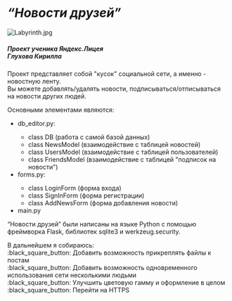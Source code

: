 # _“Новости друзей”_
![Labyrinth.jpg](https://github.com/GluKhovKirill/Flask/raw/master/news.png)
##### *Проект ученика Яндекс.Лицея* <br> *Глухова Кирилла*
<p>Проект представляет собой "кусок" социальной сети, а именно - новостную ленту.<br>Вы можете добавлять/удалять новости, подписываться/отписываться на новости других людей.</p>
<p>Основными элементами являются: <br>
<ul>
<li>db_editor.py:</li>
<ul>
<li>class DB (работа с самой базой данных)</li>
<li>class NewsModel (взаимодействие с таблицей новостей)</li>
<li>class UsersModel (взаимодействие с таблицей пользователей)</li>
<li>class FriendsModel (взаимодействие с таблицей "подписок на новости")</li>
</ul>
<li>forms.py:</li>
<ul>
<li>class LoginForm (форма входа)</li>
<li>class SignInForm (форма регистрации)</li>
<li>class AddNewsForm (форма добавления новости)</li>
</ul>
<li>main.py</li>
</ul></p>
<p>“Новости друзей” были написаны на языке Python с помощью фреймворка Flask, библиотек sqlite3 и werkzeug.security.</p>
<p>В дальнейшем я собираюсь:<br>
:black_square_button: Добавить возможность прикреплять файлы к постам<br>
:black_square_button: Добавить возможность одновременного использования сети несколькими людьми<br>
:black_square_button: Улучшить цветовую гамму и оформление в целом<br>
:black_square_button: Перейти на HTTPS</p>
